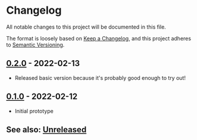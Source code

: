# Changelog
All notable changes to this project will be documented in this file.

The format is loosely based on [Keep a Changelog](https://keepachangelog.com/en/1.0.0/),
and this project adheres to [Semantic Versioning](https://semver.org/spec/v2.0.0.html).

## [0.2.0] - 2022-02-13
- Released basic version because it's probably good enough to try out!

## [0.1.0] - 2022-02-12
- Initial prototype

## See also: [Unreleased]

[Unreleased]: https://github.com/itamarcu/AlternativeRotation/compare/0.2.0...HEAD
[0.1.0]: https://github.com/itamarcu/AlternativeRotation/compare/0.1.0...0.1.0
[0.2.0]: https://github.com/itamarcu/AlternativeRotation/compare/0.1.0...0.2.0

